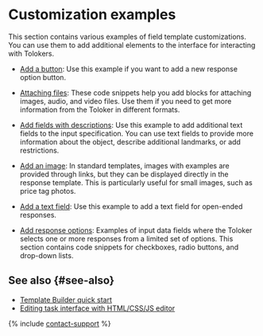 # Customization examples

This section contains various examples of field template customizations. You can use them to add additional elements to the interface for interacting with Tolokers.

- [Add a button](advanced-features-button.md): Use this example if you want to add a new response option button.

- [Attaching files](advanced-features-attach.md): These code snippets help you add blocks for attaching images, audio, and video files. Use them if you need to get more information from the Toloker in different formats.

- [Add fields with descriptions](advanced-features-input-data.md): Use this example to add additional text fields to the input specification. You can use text fields to provide more information about the object, describe additional landmarks, or add restrictions.

- [Add an image](advanced-features-show-pic.md): In standard templates, images with examples are provided through links, but they can be displayed directly in the response template. This is particularly useful for small images, such as price tag photos.

- [Add a text field](advanced-features-input-string.md): Use this example to add a text field for open-ended responses.

- [Add response options](advanced-features-input-selector.md): Examples of input data fields where the Toloker selects one or more responses from a limited set of options. This section contains code snippets for checkboxes, radio buttons, and drop-down lists.

## See also {#see-also}

- [Template Builder quick start](../../template-builder/quickstart.md)
- [Editing task interface with HTML/CSS/JS editor](../concepts/spec.md)

{% include [contact-support](../_includes/contact-support.md) %}
